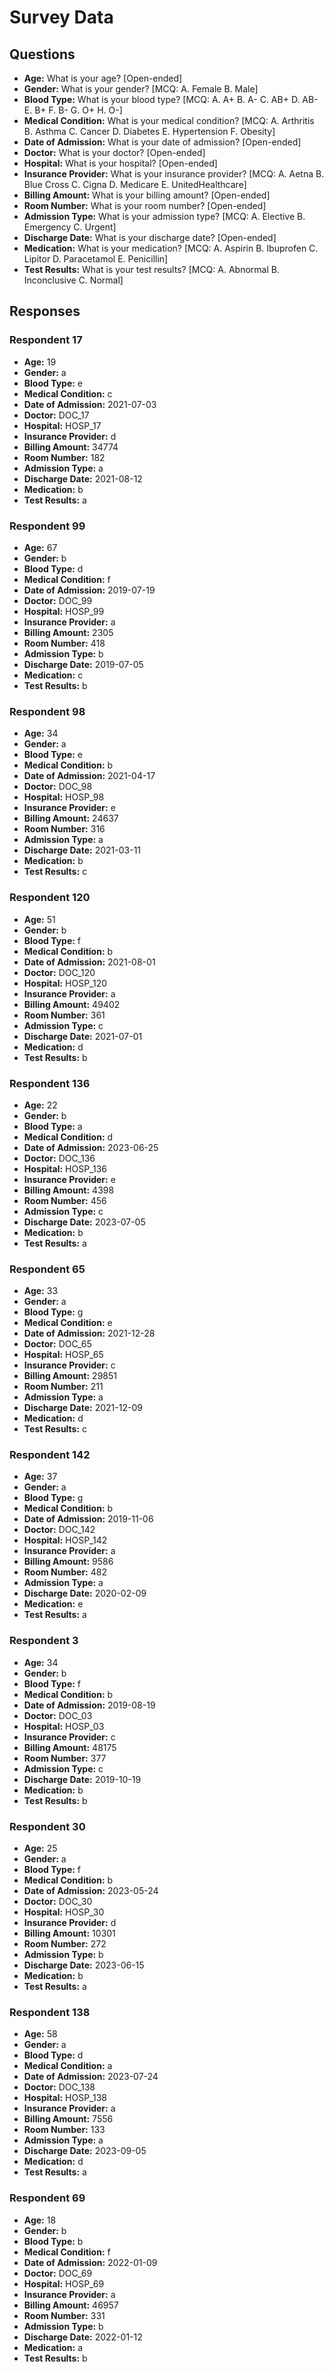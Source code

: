 # Survey Data

## Questions

- **Age:** What is your age? [Open-ended]
- **Gender:** What is your gender? [MCQ: A. Female B. Male]
- **Blood Type:** What is your blood type? [MCQ: A. A+ B. A- C. AB+ D. AB- E. B+ F. B- G. O+ H. O-]
- **Medical Condition:** What is your medical condition? [MCQ: A. Arthritis B. Asthma C. Cancer D. Diabetes E. Hypertension F. Obesity]
- **Date of Admission:** What is your date of admission? [Open-ended]
- **Doctor:** What is your doctor? [Open-ended]
- **Hospital:** What is your hospital? [Open-ended]
- **Insurance Provider:** What is your insurance provider? [MCQ: A. Aetna B. Blue Cross C. Cigna D. Medicare E. UnitedHealthcare]
- **Billing Amount:** What is your billing amount? [Open-ended]
- **Room Number:** What is your room number? [Open-ended]
- **Admission Type:** What is your admission type? [MCQ: A. Elective B. Emergency C. Urgent]
- **Discharge Date:** What is your discharge date? [Open-ended]
- **Medication:** What is your medication? [MCQ: A. Aspirin B. Ibuprofen C. Lipitor D. Paracetamol E. Penicillin]
- **Test Results:** What is your test results? [MCQ: A. Abnormal B. Inconclusive C. Normal]

## Responses

### Respondent 17

- **Age:** 19
- **Gender:** a
- **Blood Type:** e
- **Medical Condition:** c
- **Date of Admission:** 2021-07-03
- **Doctor:** DOC_17
- **Hospital:** HOSP_17
- **Insurance Provider:** d
- **Billing Amount:** 34774
- **Room Number:** 182
- **Admission Type:** a
- **Discharge Date:** 2021-08-12
- **Medication:** b
- **Test Results:** a

### Respondent 99

- **Age:** 67
- **Gender:** b
- **Blood Type:** d
- **Medical Condition:** f
- **Date of Admission:** 2019-07-19
- **Doctor:** DOC_99
- **Hospital:** HOSP_99
- **Insurance Provider:** a
- **Billing Amount:** 2305
- **Room Number:** 418
- **Admission Type:** b
- **Discharge Date:** 2019-07-05
- **Medication:** c
- **Test Results:** b

### Respondent 98

- **Age:** 34
- **Gender:** a
- **Blood Type:** e
- **Medical Condition:** b
- **Date of Admission:** 2021-04-17
- **Doctor:** DOC_98
- **Hospital:** HOSP_98
- **Insurance Provider:** e
- **Billing Amount:** 24637
- **Room Number:** 316
- **Admission Type:** a
- **Discharge Date:** 2021-03-11
- **Medication:** b
- **Test Results:** c

### Respondent 120

- **Age:** 51
- **Gender:** b
- **Blood Type:** f
- **Medical Condition:** b
- **Date of Admission:** 2021-08-01
- **Doctor:** DOC_120
- **Hospital:** HOSP_120
- **Insurance Provider:** a
- **Billing Amount:** 49402
- **Room Number:** 361
- **Admission Type:** c
- **Discharge Date:** 2021-07-01
- **Medication:** d
- **Test Results:** b

### Respondent 136

- **Age:** 22
- **Gender:** b
- **Blood Type:** a
- **Medical Condition:** d
- **Date of Admission:** 2023-06-25
- **Doctor:** DOC_136
- **Hospital:** HOSP_136
- **Insurance Provider:** e
- **Billing Amount:** 4398
- **Room Number:** 456
- **Admission Type:** c
- **Discharge Date:** 2023-07-05
- **Medication:** b
- **Test Results:** a

### Respondent 65

- **Age:** 33
- **Gender:** a
- **Blood Type:** g
- **Medical Condition:** e
- **Date of Admission:** 2021-12-28
- **Doctor:** DOC_65
- **Hospital:** HOSP_65
- **Insurance Provider:** c
- **Billing Amount:** 29851
- **Room Number:** 211
- **Admission Type:** a
- **Discharge Date:** 2021-12-09
- **Medication:** d
- **Test Results:** c

### Respondent 142

- **Age:** 37
- **Gender:** a
- **Blood Type:** g
- **Medical Condition:** b
- **Date of Admission:** 2019-11-06
- **Doctor:** DOC_142
- **Hospital:** HOSP_142
- **Insurance Provider:** a
- **Billing Amount:** 9586
- **Room Number:** 482
- **Admission Type:** a
- **Discharge Date:** 2020-02-09
- **Medication:** e
- **Test Results:** a

### Respondent 3

- **Age:** 34
- **Gender:** b
- **Blood Type:** f
- **Medical Condition:** b
- **Date of Admission:** 2019-08-19
- **Doctor:** DOC_03
- **Hospital:** HOSP_03
- **Insurance Provider:** c
- **Billing Amount:** 48175
- **Room Number:** 377
- **Admission Type:** c
- **Discharge Date:** 2019-10-19
- **Medication:** b
- **Test Results:** b

### Respondent 30

- **Age:** 25
- **Gender:** a
- **Blood Type:** f
- **Medical Condition:** b
- **Date of Admission:** 2023-05-24
- **Doctor:** DOC_30
- **Hospital:** HOSP_30
- **Insurance Provider:** d
- **Billing Amount:** 10301
- **Room Number:** 272
- **Admission Type:** b
- **Discharge Date:** 2023-06-15
- **Medication:** b
- **Test Results:** a

### Respondent 138

- **Age:** 58
- **Gender:** a
- **Blood Type:** d
- **Medical Condition:** a
- **Date of Admission:** 2023-07-24
- **Doctor:** DOC_138
- **Hospital:** HOSP_138
- **Insurance Provider:** a
- **Billing Amount:** 7556
- **Room Number:** 133
- **Admission Type:** a
- **Discharge Date:** 2023-09-05
- **Medication:** d
- **Test Results:** a

### Respondent 69

- **Age:** 18
- **Gender:** b
- **Blood Type:** b
- **Medical Condition:** f
- **Date of Admission:** 2022-01-09
- **Doctor:** DOC_69
- **Hospital:** HOSP_69
- **Insurance Provider:** a
- **Billing Amount:** 46957
- **Room Number:** 331
- **Admission Type:** b
- **Discharge Date:** 2022-01-12
- **Medication:** a
- **Test Results:** b

